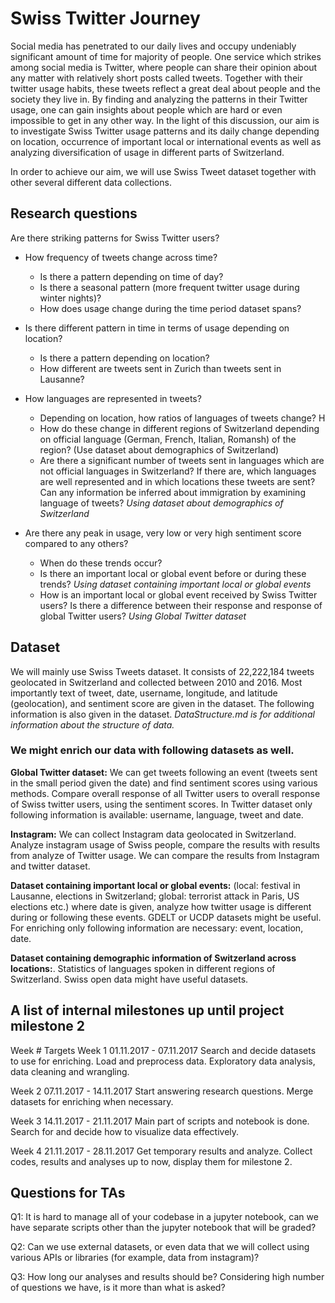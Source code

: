 # Swiss Twitter Journey

Social media has penetrated to our daily lives and occupy undeniably significant amount of time for majority of people. One service which strikes among social media is Twitter, where people can share their opinion about any matter with relatively short posts called tweets. Together with their twitter usage habits, these tweets reflect a great deal about people and the society they live in. By finding and analyzing the patterns in their Twitter usage, one can gain insights about people which are hard or even impossible to get in any other way. In the light of this discussion, our aim is to investigate Swiss Twitter usage patterns and its daily change depending on location, occurrence of important local or international events as well as analyzing diversification of usage in different parts of Switzerland.

In order to achieve our aim, we will use Swiss Tweet dataset together with other several different data collections.

## Research questions

Are there striking patterns for Swiss Twitter users?

* How frequency of tweets change across time? 
	* Is there a pattern depending on time of day? 
	* Is there a seasonal pattern (more frequent twitter usage during winter nights)? 
	* How does usage change during the time period dataset spans?

* Is there different pattern in time in terms of usage depending on location? 
	* Is there a pattern depending on location? 
	* How different are tweets sent in Zurich than tweets sent in Lausanne?

* How languages are represented in tweets?
	* Depending on location, how ratios of languages of tweets change? H
	* How do these change in different regions of Switzerland depending on official language (German, French, Italian, Romansh) of the region? (Use dataset about demographics of Switzerland)
	* Are there a significant number of tweets sent in languages which are not official languages in Switzerland? If there are, which languages are well represented and in which locations these tweets are sent? Can any information be inferred about immigration by examining language of tweets? *Using dataset about demographics of Switzerland*
* Are there any peak in usage, very low or very high sentiment score compared to any others?
	* When do these trends occur?
	* Is there an important local or global event before or during these trends? *Using dataset containing important local or global events*
	* How is an important local or global event received by Swiss Twitter users? Is there a difference between their response and response of global Twitter users? *Using Global Twitter dataset*

## Dataset

We will mainly use Swiss Tweets dataset. It consists of 22,222,184 tweets geolocated in Switzerland and collected between 2010 and 2016. Most importantly text of tweet, date, username, longitude, and latitude (geolocation), and sentiment score are given in the dataset. The following information is also given in the dataset. *DataStructure.md is for additional information about the structure of data.*


### We might enrich our data with following datasets as well.


**Global Twitter dataset:** We can get tweets following an event (tweets sent in the small period given the date) and find sentiment scores using various methods. Compare overall response of all Twitter users to overall response of Swiss twitter users, using the sentiment scores. In Twitter dataset only following information is available: username, language, tweet and date.


**Instagram:** We can collect Instagram data geolocated in Switzerland. Analyze instagram usage of Swiss people, compare the results with results from analyze of Twitter usage. We can compare the results from Instagram and twitter dataset.


**Dataset containing important local or global events:** (local: festival in Lausanne, elections in Switzerland; global: terrorist attack in Paris, US elections etc.) where date is given, analyze how twitter usage is different during or following these events. GDELT or UCDP datasets might be useful. For enriching only following information are necessary: event, location, date.


**Dataset containing demographic information of Switzerland across locations:**. Statistics of languages spoken in different regions of Switzerland. Swiss open data might have useful datasets.

## A list of internal milestones up until project milestone 2
Week #
Targets
Week 1
01.11.2017 - 07.11.2017
Search and decide datasets to use for enriching.
Load and preprocess data.
Exploratory data analysis, data cleaning and wrangling.

Week 2
07.11.2017 - 14.11.2017
Start answering research questions.
Merge datasets for enriching when necessary.

Week 3
14.11.2017 - 21.11.2017
Main part of scripts and notebook is done.
Search for and decide how to visualize data effectively.

Week 4
21.11.2017 - 28.11.2017
Get temporary results and analyze.
Collect codes, results and analyses up to now, display them for milestone 2.


## Questions for TAs
Q1: It is hard to manage all of your codebase in a jupyter notebook, can we have separate scripts other than the jupyter notebook that will be graded? 

Q2: Can we use external datasets, or even data that we will collect using various APIs or libraries (for example, data from instagram)?

Q3: How long our analyses and results should be? Considering high number of questions we have, is it more than what is asked?
